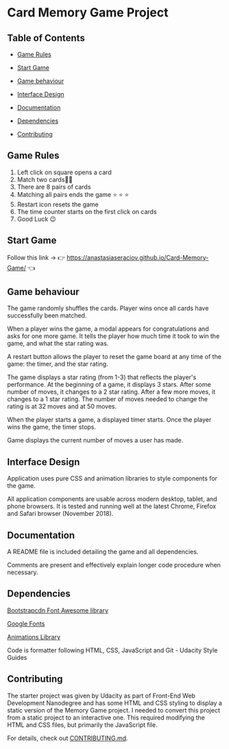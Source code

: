 
# Card Memory Game Project

## Table of Contents

* [Game Rules](#game-rules)

* [Start Game](#start-game)

* [Game behaviour](#game-behaviour)

* [Interface Design](#interface-design)

* [Documentation](#documentation)

* [Dependencies](#dependencies)

* [Contributing](#contributing)

## Game Rules

 1. Left click on square opens a card
 2. Match two cards:gem::gem:
 3. There are 8 pairs of cards
 4. Matching all pairs ends the game :star: :star: :star:
 5. Restart icon resets the game
 6. The time counter starts on the first click on cards
 7. Good Luck :wink:

## Start Game

Follow this link -> :point_right: <https://anastasiaseraciov.github.io/Card-Memory-Game/> :point_left:

## Game behaviour

The game randomly shuffles the cards. Player wins once all cards have successfully been matched.

When a player wins the game, a modal appears for congratulations and asks for one more game. It tells the player how much time it took to win the game, and what the star rating was.

A restart button allows the player to reset the game board at any time of the game: the timer, and the star rating.

The game displays a star rating (from 1-3) that reflects the player's performance. At the beginning of a game, it displays 3 stars. After some number of moves, it changes to a 2 star rating. After a few more moves, it changes to a 1 star rating. The number of moves needed to change the rating is at 32 moves and at 50 moves.

When the player starts a game, a displayed timer starts. Once the player wins the game, the timer stops.

Game displays the current number of moves a user has made.

## Interface Design

Application uses pure CSS and animation libraries to style components for the game.

All application components are usable across modern desktop, tablet, and phone browsers. It is tested and running well at the latest Chrome, Firefox and Safari browser (November 2018).

## Documentation

A README file is included detailing the game and all dependencies.

Comments are present and effectively explain longer code procedure when necessary.

## Dependencies

[Bootstrapcdn Font Awesome library](https://maxcdn.bootstrapcdn.com/font-awesome/4.6.1/css/font-awesome.min.css)

[Google Fonts](https://fonts.googleapis.com/css?family=Coda)

[Animations Library](https://cdnjs.cloudflare.com/ajax/libs/animate.css/3.5.2/animate.css)

Code is formatter following HTML, CSS, JavaScript and Git - Udacity Style Guides

## Contributing

The starter project was given by Udacity as part of Front-End Web Development Nanodegree and has some HTML and CSS styling to display a static version of the Memory Game project. I needed to convert this project from a static project to an interactive one. This required modifying the HTML and CSS files, but primarily the JavaScript file.

For details, check out [CONTRIBUTING.md](CONTRIBUTING.md).